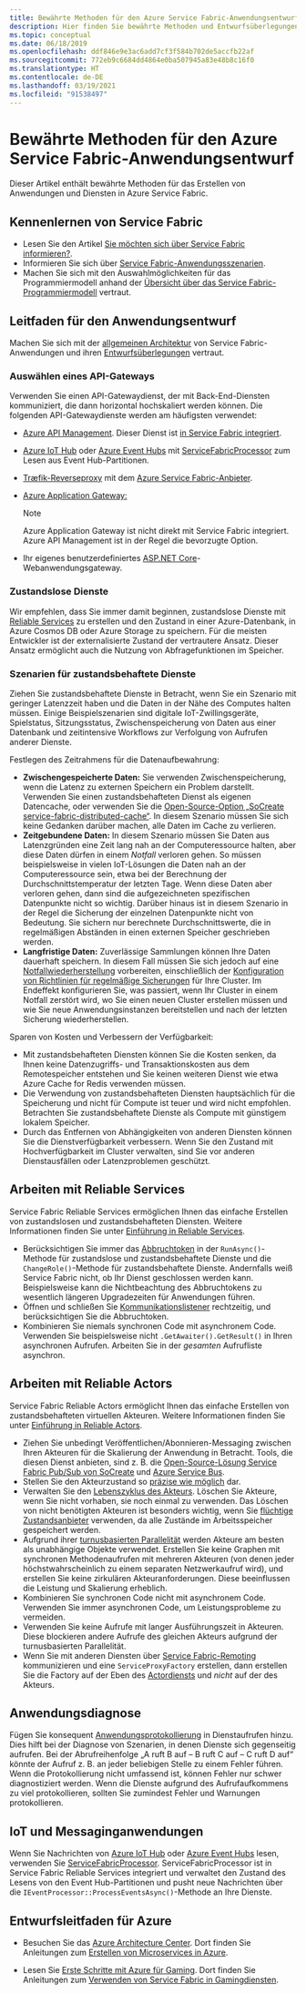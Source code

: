 ```yaml
---
title: Bewährte Methoden für den Azure Service Fabric-Anwendungsentwurf
description: Hier finden Sie bewährte Methoden und Entwurfsüberlegungen für das Entwickeln von Anwendungen und Diensten mit Azure Service Fabric.
ms.topic: conceptual
ms.date: 06/18/2019
ms.openlocfilehash: ddf846e9e3ac6add7cf3f584b702de5accfb22af
ms.sourcegitcommit: 772eb9c6684dd4864e0ba507945a83e48b8c16f0
ms.translationtype: HT
ms.contentlocale: de-DE
ms.lasthandoff: 03/19/2021
ms.locfileid: "91538497"
---
```

# <a name="azure-service-fabric-application-design-best-practices"></a>Bewährte Methoden für den Azure Service Fabric-Anwendungsentwurf

Dieser Artikel enthält bewährte Methoden für das Erstellen von Anwendungen und Diensten in Azure Service Fabric.
 
## <a name="get-familiar-with-service-fabric"></a>Kennenlernen von Service Fabric
* Lesen Sie den Artikel [Sie möchten sich über Service Fabric informieren?](service-fabric-content-roadmap.md).
* Informieren Sie sich über [Service Fabric-Anwendungsszenarien](service-fabric-application-scenarios.md).
* Machen Sie sich mit den Auswahlmöglichkeiten für das Programmiermodell anhand der [Übersicht über das Service Fabric-Programmiermodell](service-fabric-choose-framework.md) vertraut.



## <a name="application-design-guidance"></a>Leitfaden für den Anwendungsentwurf
Machen Sie sich mit der [allgemeinen Architektur](/azure/architecture/reference-architectures/microservices/service-fabric) von Service Fabric-Anwendungen und ihren [Entwurfsüberlegungen](/azure/architecture/reference-architectures/microservices/service-fabric#design-considerations) vertraut.

### <a name="choose-an-api-gateway"></a>Auswählen eines API-Gateways
Verwenden Sie einen API-Gatewaydienst, der mit Back-End-Diensten kommuniziert, die dann horizontal hochskaliert werden können. Die folgenden API-Gatewaydienste werden am häufigsten verwendet:

- [Azure API Management](./service-fabric-api-management-overview.md). Dieser Dienst ist [in Service Fabric integriert](./service-fabric-tutorial-deploy-api-management.md).
- [Azure IoT Hub](../iot-hub/index.yml) oder [Azure Event Hubs](../event-hubs/index.yml) mit [ServiceFabricProcessor](https://github.com/Azure/azure-sdk-for-net/tree/master/sdk/eventhub/Microsoft.Azure.EventHubs.ServiceFabricProcessor) zum Lesen aus Event Hub-Partitionen.
- [Træfik-Reverseproxy](https://techcommunity.microsoft.com/t5/azure-service-fabric/bg-p/Service-Fabric) mit dem [Azure Service Fabric-Anbieter](https://docs.traefik.io/v1.6/configuration/backends/servicefabric/).
- [Azure Application Gateway:](../application-gateway/index.yml)

   > [!NOTE] 
   > Azure Application Gateway ist nicht direkt mit Service Fabric integriert. Azure API Management ist in der Regel die bevorzugte Option.
- Ihr eigenes benutzerdefiniertes [ASP.NET Core](./service-fabric-reliable-services-communication-aspnetcore.md)-Webanwendungsgateway.

### <a name="stateless-services"></a>Zustandslose Dienste
Wir empfehlen, dass Sie immer damit beginnen, zustandslose Dienste mit [Reliable Services](./service-fabric-reliable-services-introduction.md) zu erstellen und den Zustand in einer Azure-Datenbank, in Azure Cosmos DB oder Azure Storage zu speichern. Für die meisten Entwickler ist der externalisierte Zustand der vertrautere Ansatz. Dieser Ansatz ermöglicht auch die Nutzung von Abfragefunktionen im Speicher.  

### <a name="when-to-use-stateful-services"></a>Szenarien für zustandsbehaftete Dienste
Ziehen Sie zustandsbehaftete Dienste in Betracht, wenn Sie ein Szenario mit geringer Latenzzeit haben und die Daten in der Nähe des Computes halten müssen. Einige Beispielszenarien sind digitale IoT-Zwillingsgeräte, Spielstatus, Sitzungsstatus, Zwischenspeicherung von Daten aus einer Datenbank und zeitintensive Workflows zur Verfolgung von Aufrufen anderer Dienste.

Festlegen des Zeitrahmens für die Datenaufbewahrung:

- **Zwischengespeicherte Daten:** Sie verwenden Zwischenspeicherung, wenn die Latenz zu externen Speichern ein Problem darstellt. Verwenden Sie einen zustandsbehafteten Dienst als eigenen Datencache, oder verwenden Sie die [Open-Source-Option „SoCreate service-fabric-distributed-cache“](https://github.com/SoCreate/service-fabric-distributed-cache). In diesem Szenario müssen Sie sich keine Gedanken darüber machen, alle Daten im Cache zu verlieren.
- **Zeitgebundene Daten:** In diesem Szenario müssen Sie Daten aus Latenzgründen eine Zeit lang nah an der Computeressource halten, aber diese Daten dürfen in einem *Notfall* verloren gehen. So müssen beispielsweise in vielen IoT-Lösungen die Daten nah an der Computeressource sein, etwa bei der Berechnung der Durchschnittstemperatur der letzten Tage. Wenn diese Daten aber verloren gehen, dann sind die aufgezeichneten spezifischen Datenpunkte nicht so wichtig. Darüber hinaus ist in diesem Szenario in der Regel die Sicherung der einzelnen Datenpunkte nicht von Bedeutung. Sie sichern nur berechnete Durchschnittswerte, die in regelmäßigen Abständen in einen externen Speicher geschrieben werden.  
- **Langfristige Daten:** Zuverlässige Sammlungen können Ihre Daten dauerhaft speichern. In diesem Fall müssen Sie sich jedoch auf eine [Notfallwiederherstellung](./service-fabric-disaster-recovery.md) vorbereiten, einschließlich der [Konfiguration von Richtlinien für regelmäßige Sicherungen](./service-fabric-backuprestoreservice-configure-periodic-backup.md) für Ihre Cluster. Im Endeffekt konfigurieren Sie, was passiert, wenn Ihr Cluster in einem Notfall zerstört wird, wo Sie einen neuen Cluster erstellen müssen und wie Sie neue Anwendungsinstanzen bereitstellen und nach der letzten Sicherung wiederherstellen.

Sparen von Kosten und Verbessern der Verfügbarkeit:
- Mit zustandsbehafteten Diensten können Sie die Kosten senken, da Ihnen keine Datenzugriffs- und Transaktionskosten aus dem Remotespeicher entstehen und Sie keinen weiteren Dienst wie etwa Azure Cache for Redis verwenden müssen.
- Die Verwendung von zustandsbehafteten Diensten hauptsächlich für die Speicherung und nicht für Compute ist teuer und wird nicht empfohlen. Betrachten Sie zustandsbehaftete Dienste als Compute mit günstigem lokalem Speicher.
- Durch das Entfernen von Abhängigkeiten von anderen Diensten können Sie die Dienstverfügbarkeit verbessern. Wenn Sie den Zustand mit Hochverfügbarkeit im Cluster verwalten, sind Sie vor anderen Dienstausfällen oder Latenzproblemen geschützt.

## <a name="how-to-work-with-reliable-services"></a>Arbeiten mit Reliable Services
Service Fabric Reliable Services ermöglichen Ihnen das einfache Erstellen von zustandslosen und zustandsbehafteten Diensten. Weitere Informationen finden Sie unter [Einführung in Reliable Services](./service-fabric-reliable-services-introduction.md).
- Berücksichtigen Sie immer das [Abbruchtoken](./service-fabric-reliable-services-lifecycle.md#stateful-service-primary-swaps) in der `RunAsync()`-Methode für zustandslose und zustandsbehaftete Dienste und die `ChangeRole()`-Methode für zustandsbehaftete Dienste. Andernfalls weiß Service Fabric nicht, ob Ihr Dienst geschlossen werden kann. Beispielsweise kann die Nichtbeachtung des Abbruchtokens zu wesentlich längeren Upgradezeiten für Anwendungen führen.
-    Öffnen und schließen Sie [Kommunikationslistener](./service-fabric-reliable-services-communication.md) rechtzeitig, und berücksichtigen Sie die Abbruchtoken.
-    Kombinieren Sie niemals synchronen Code mit asynchronem Code. Verwenden Sie beispielsweise nicht `.GetAwaiter().GetResult()` in Ihren asynchronen Aufrufen. Arbeiten Sie in der *gesamten* Aufrufliste asynchron.

## <a name="how-to-work-with-reliable-actors"></a>Arbeiten mit Reliable Actors
Service Fabric Reliable Actors ermöglicht Ihnen das einfache Erstellen von zustandsbehafteten virtuellen Akteuren. Weitere Informationen finden Sie unter [Einführung in Reliable Actors](./service-fabric-reliable-actors-introduction.md).

- Ziehen Sie unbedingt Veröffentlichen/Abonnieren-Messaging zwischen Ihren Akteuren für die Skalierung der Anwendung in Betracht. Tools, die diesen Dienst anbieten, sind z. B. die [Open-Source-Lösung Service Fabric Pub/Sub von SoCreate](https://service-fabric-pub-sub.socreate.it/) und [Azure Service Bus](/azure/service-bus/).
- Stellen Sie den Akteurzustand so [präzise wie möglich](./service-fabric-reliable-actors-state-management.md#best-practices) dar.
- Verwalten Sie den [Lebenszyklus des Akteurs](./service-fabric-reliable-actors-state-management.md#best-practices). Löschen Sie Akteure, wenn Sie nicht vorhaben, sie noch einmal zu verwenden. Das Löschen von nicht benötigten Akteuren ist besonders wichtig, wenn Sie [flüchtige Zustandsanbieter](./service-fabric-reliable-actors-state-management.md#state-persistence-and-replication) verwenden, da alle Zustände im Arbeitsspeicher gespeichert werden.
- Aufgrund ihrer [turnusbasierten Parallelität](./service-fabric-reliable-actors-introduction.md#concurrency) werden Akteure am besten als unabhängige Objekte verwendet. Erstellen Sie keine Graphen mit synchronen Methodenaufrufen mit mehreren Akteuren (von denen jeder höchstwahrscheinlich zu einem separaten Netzwerkaufruf wird), und erstellen Sie keine zirkulären Akteuranforderungen. Diese beeinflussen die Leistung und Skalierung erheblich.
- Kombinieren Sie synchronen Code nicht mit asynchronem Code. Verwenden Sie immer asynchronen Code, um Leistungsprobleme zu vermeiden.
- Verwenden Sie keine Aufrufe mit langer Ausführungszeit in Akteuren. Diese blockieren andere Aufrufe des gleichen Akteurs aufgrund der turnusbasierten Parallelität.
- Wenn Sie mit anderen Diensten über [Service Fabric-Remoting](./service-fabric-reliable-services-communication-remoting.md) kommunizieren und eine `ServiceProxyFactory` erstellen, dann erstellen Sie die Factory auf der Eben des [Actordiensts](./service-fabric-reliable-actors-using.md) und *nicht* auf der des Akteurs.


## <a name="application-diagnostics"></a>Anwendungsdiagnose
Fügen Sie konsequent [Anwendungsprotokollierung](./service-fabric-diagnostics-event-generation-app.md) in Dienstaufrufen hinzu. Dies hilft bei der Diagnose von Szenarien, in denen Dienste sich gegenseitig aufrufen. Bei der Abrufreihenfolge „A ruft B auf – B ruft C auf – C ruft D auf“ könnte der Aufruf z. B. an jeder beliebigen Stelle zu einem Fehler führen. Wenn die Protokollierung nicht umfassend ist, können Fehler nur schwer diagnostiziert werden. Wenn die Dienste aufgrund des Aufrufaufkommens zu viel protokollieren, sollten Sie zumindest Fehler und Warnungen protokollieren.

## <a name="iot-and-messaging-applications"></a>IoT und Messaginganwendungen
Wenn Sie Nachrichten von [Azure IoT Hub](../iot-hub/index.yml) oder [Azure Event Hubs](../event-hubs/index.yml) lesen, verwenden Sie [ServiceFabricProcessor](https://github.com/Azure/azure-event-hubs/tree/master/samples/DotNet/Microsoft.Azure.EventHubs/ServiceFabricProcessor). ServiceFabricProcessor ist in Service Fabric Reliable Services integriert und verwaltet den Zustand des Lesens von den Event Hub-Partitionen und pusht neue Nachrichten über die `IEventProcessor::ProcessEventsAsync()`-Methode an Ihre Dienste.


## <a name="design-guidance-on-azure"></a>Entwurfsleitfaden für Azure
* Besuchen Sie das [Azure Architecture Center](/azure/architecture/microservices/). Dort finden Sie Anleitungen zum [Erstellen von Microservices in Azure](/azure/architecture/microservices/).

* Lesen Sie [Erste Schritte mit Azure für Gaming](/gaming/azure/). Dort finden Sie Anleitungen zum [Verwenden von Service Fabric in Gamingdiensten](/gaming/azure/reference-architectures/multiplayer-synchronous-sf).

